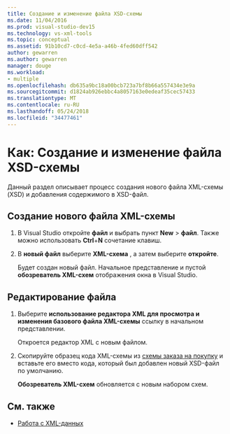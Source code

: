 ```yaml
---
title: Создание и изменение файла XSD-схемы
ms.date: 11/04/2016
ms.prod: visual-studio-dev15
ms.technology: vs-xml-tools
ms.topic: conceptual
ms.assetid: 91b10cd7-c0cd-4e5a-a46b-4fed60dff542
author: gewarren
ms.author: gewarren
manager: douge
ms.workload:
- multiple
ms.openlocfilehash: db635a9bc18a00bcb723a7bf8b66a557434e3e9a
ms.sourcegitcommit: d1824ab926ebbc4a8057163e0edeaf35cec57433
ms.translationtype: MT
ms.contentlocale: ru-RU
ms.lasthandoff: 05/24/2018
ms.locfileid: "34477461"
---
```

# <a name="how-to-create-and-edit-an-xsd-schema-file"></a>Как: Создание и изменение файла XSD-схемы

Данный раздел описывает процесс создания нового файла XML-схемы (XSD) и добавления содержимого в XSD-файл.

## <a name="to-create-a-new-xml-schema-file"></a>Создание нового файла XML-схемы

1. В Visual Studio откройте **файл** и выбрать пункт **New** > **файл**. Также можно использовать **Ctrl**+**N** сочетание клавиш.

2. В **новый файл** выберите **XML-схема** , а затем выберите **откройте**.

   Будет создан новый файл. Начальное представление и пустой **обозреватель XML-схем** отображения окна в Visual Studio.

## <a name="to-edit-a-file"></a>Редактирование файла

1. Выберите **использование редактора XML для просмотра и изменения базового файла XML-схемы** ссылку в начальном представлении.

   Откроется редактор XML с новым файлом.

2. Скопируйте образец кода XML-схемы из [схемы заказа на покупку](../xml-tools/sample-xsd-file-simple-schema.md) и вставьте его вместо кода, который был добавлен новый XSD-файл по умолчанию.

   **Обозреватель XML-схем** обновляется с новым набором схем.

## <a name="see-also"></a>См. также

- [Работа с XML-данных](../xml-tools/working-with-xml-data.md)